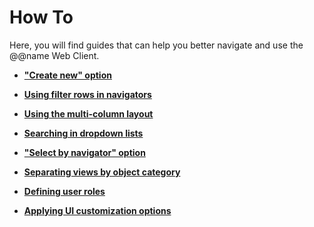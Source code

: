 # How To

Here, you will find guides that can help you better navigate and use the @@name Web Client.

- **["Create new" option](create-new.md)**
  
- **[Using filter rows in navigators](filter-row-in-navigators.md)**
  
- **[Using the multi-column layout](multi-column-layout.md)**
  
- **[Searching in dropdown lists](search-dropdown-lists.md)**
  
- **["Select by navigator" option](select-navigator.md)**
  
- **[Separating views by object category](separate-views.md)**
  
- **[Defining user roles](user-roles.md)**
  
- **[Applying UI customization options](./ui-customization/index.md)**
  
